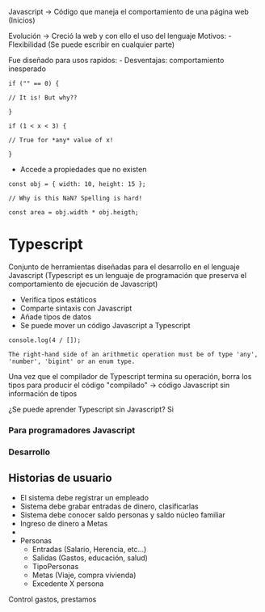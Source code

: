 Javascript -> Código que maneja el comportamiento de una página web (Inicios)

Evolución -> Creció la web y con ello el uso del lenguaje
	Motivos:
		-  Flexibilidad (Se puede escribir en cualquier parte)

Fue diseñado para usos rapidos:
	- Desventajas:  comportamiento inesperado

```
if ("" == 0) {

// It is! But why??

}

if (1 < x < 3) {

// True for *any* value of x!

}
```

- Accede a propiedades que no existen

```
const obj = { width: 10, height: 15 };

// Why is this NaN? Spelling is hard!

const area = obj.width * obj.heigth;
```

# Typescript

Conjunto de herramientas diseñadas para el desarrollo en el lenguaje Javascript (Typescript es un lenguaje de programación que preserva el comportamiento de ejecución de Javascript)

- Verifica tipos estáticos
- Comparte sintaxis con Javascript
- Añade tipos de datos
- Se puede mover un código Javascript a Typescript

```
console.log(4 / []);

The right-hand side of an arithmetic operation must be of type 'any', 'number', 'bigint' or an enum type.
```

Una vez que el compilador de Typescript termina su operación, borra los tipos para producir el código "compilado" -> código Javascript sin información de tipos

¿Se puede aprender Typescript sin Javascript? Si

### Para programadores Javascript








### Desarrollo

## Historias de usuario

- El sistema debe registrar un empleado
- Sistema debe grabar entradas de dinero, clasificarlas
- Sistema debe conocer saldo personas y saldo núcleo familiar
- Ingreso de dinero a Metas
- 
- Personas
	- Entradas (Salario, Herencia, etc...)
	- Salidas (Gastos, educación, salud)
	- TipoPersonas
	- Metas (Viaje, compra vivienda)
	- Excedente X persona

Control gastos, prestamos




